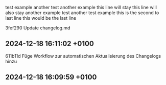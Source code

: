 test
example
another test
another example
this line will stay
this line will also stay
another example test
another test example
this is the second to last line
this would be the last line

3fef290 Update changelog.md
## 2024-12-18 16:11:02 +0100
611b11d Füge Workflow zur automatischen Aktualisierung des Changelogs hinzu
## 2024-12-18 16:09:59 +0100

